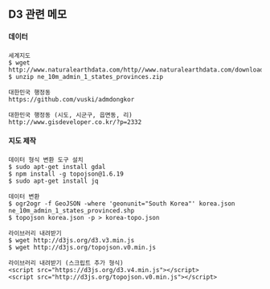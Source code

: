 ## D3 관련 메모

#### 데이터
    세계지도
    $ wget http://www.naturalearthdata.com/http//www.naturalearthdata.com/download/10m/cultural/ne_10m_admin_1_states_provinces.zip
    $ unzip ne_10m_admin_1_states_provinces.zip

    대한민국 행정동
    https://github.com/vuski/admdongkor

    대한민국 행정동 (시도, 시군구, 읍면동, 리)
    http://www.gisdeveloper.co.kr/?p=2332


#### 지도 제작

    데이터 형식 변환 도구 설치
    $ sudo apt-get install gdal
    $ npm install -g topojson@1.6.19
    $ sudo apt-get install jq

    데이터 변환
    $ ogr2ogr -f GeoJSON -where 'geonunit="South Korea"' korea.json ne_10m_admin_1_states_provinced.shp
    $ topojson korea.json -p > korea-topo.json

    라이브러리 내려받기
    $ wget http://d3js.org/d3.v3.min.js
    $ wget http://d3js.org/topojson.v0.min.js

    라이브러리 내려받기 (스크립트 추가 형식)
    <script src="https://d3js.org/d3.v4.min.js"></script>
    <script src="http://d3js.org/topojson.v0.min.js"></script>